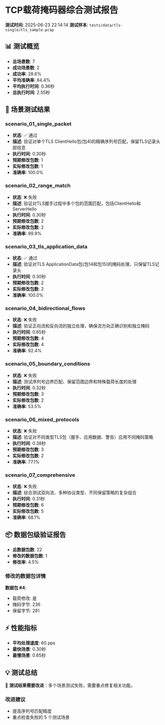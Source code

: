 # TCP载荷掩码器综合测试报告

**测试时间**: 2025-06-23 22:14:14
**测试样本**: `tests/data/tls-single/tls_sample.pcap`

## 📊 测试概览

- **总场景数**: 7
- **成功场景数**: 2
- **成功率**: 28.6%
- **平均准确率**: 84.4%
- **平均执行时间**: 0.36秒
- **总执行时间**: 2.55秒

## 🎯 场景测试结果

### scenario_01_single_packet
- **状态**: ✅ 通过
- **描述**: 验证对单个TLS ClientHello包(包4)的精确序列号匹配，保留TLS记录头部信息
- **执行时间**: 0.30秒
- **预期修改包数**: 1
- **实际修改包数**: 1
- **准确率**: 100.0%

### scenario_02_range_match
- **状态**: ❌ 失败
- **描述**: 验证对TLS握手过程中多个包的范围匹配，包括ClientHello和ServerHello
- **执行时间**: 0.30秒
- **预期修改包数**: 2
- **实际修改包数**: 2
- **准确率**: 99.9%

### scenario_03_tls_application_data
- **状态**: ✅ 通过
- **描述**: 验证对TLS ApplicationData包(包14和包15)的掩码处理，只保留TLS记录头
- **执行时间**: 0.30秒
- **预期修改包数**: 2
- **实际修改包数**: 2
- **准确率**: 100.0%

### scenario_04_bidirectional_flows
- **状态**: ❌ 失败
- **描述**: 验证正向流和反向流的独立处理，确保流方向正确识别和独立掩码
- **执行时间**: 0.65秒
- **预期修改包数**: 4
- **实际修改包数**: 4
- **准确率**: 92.4%

### scenario_05_boundary_conditions
- **状态**: ❌ 失败
- **描述**: 测试序列号边界匹配、保留范围边界和特殊载荷长度的处理
- **执行时间**: 0.32秒
- **预期修改包数**: 3
- **实际修改包数**: 2
- **准确率**: 53.5%

### scenario_06_mixed_protocols
- **状态**: ❌ 失败
- **描述**: 验证对不同类型TLS包（握手、应用数据、警告）应用不同掩码策略
- **执行时间**: 0.38秒
- **预期修改包数**: 3
- **实际修改包数**: 2
- **准确率**: 77.1%

### scenario_07_comprehensive
- **状态**: ❌ 失败
- **描述**: 综合测试双向流、多种协议类型、不同保留策略的复杂组合
- **执行时间**: 0.31秒
- **预期修改包数**: 6
- **实际修改包数**: 5
- **准确率**: 68.1%

## 📦 数据包级验证报告

- **总数据包数**: 22
- **修改的数据包数**: 1
- **修改率**: 4.5%

### 修改的数据包详情
**数据包 #4**:
- 载荷修改: 是
- 掩码字节: 236
- 保留字节: 281

## ⚡ 性能指标

- **平均处理速度**: 60 pps
- **最快场景**: 0.30秒
- **最慢场景**: 0.65秒

## 💡 测试总结

🚨 **测试结果需要改进**：多个场景测试失败，需要重点修复相关功能。

### 改进建议
- 提高序列号匹配精度
- 重点检查失败的 5 个测试场景